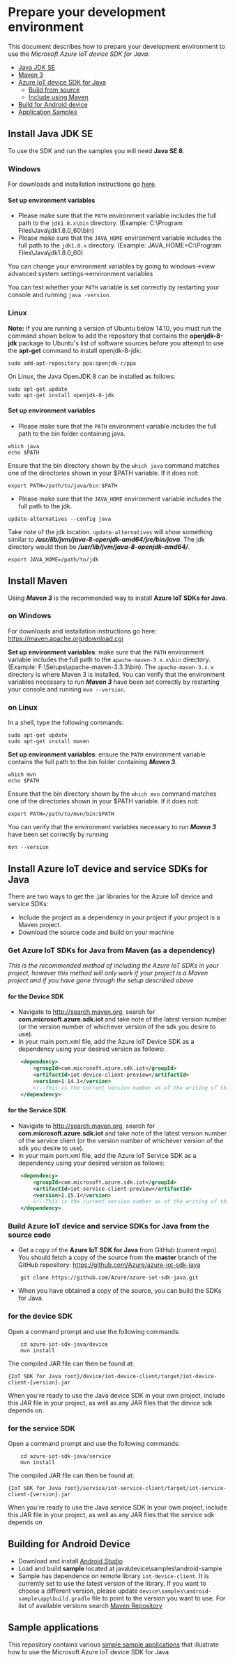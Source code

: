 # Prepare your development environment

This document describes how to prepare your development environment to use the *Microsoft Azure IoT device SDK for Java*.

* [Java JDK SE](#installjava)
* [Maven 3](#installmaven)
* [Azure IoT device SDK for Java](#installiot)
	* [Build from source](#installiotsource)
	* [Include using Maven](#installiotmaven)
* [Build for Android device](#installiotandroid)
* [Application Samples](#samplecode)

<a name="installjava"></a>
## Install Java JDK SE
To use the SDK and run the samples you will need **Java SE 8**.

### Windows
For downloads and installation instructions go [here](https://docs.microsoft.com/en-us/java/azure/jdk/?view=azure-java-stable).

#### Set up environment variables
* Please make sure that the `PATH` environment variable includes the full path to the `jdk1.8.x\bin` directory. (Example: C:\\Program Files\\Java\\jdk1.8.0_60\\bin)
* Please make sure that the `JAVA_HOME` environment variable includes the full path to the `jdk1.8.x` directory. (Example: JAVA_HOME=C:\\Program Files\\Java\\jdk1.8.0_60)

You can change your environment variables by going to windows->view advanced system settings->environment variables

You can test whether your `PATH` variable is set correctly by restarting your console and running `java -version`.

### Linux
**Note:** If you are running a version of Ubuntu below 14.10, you must run the command shown below to add the repository that contains the **openjdk-8-jdk** package to Ubuntu's list of software sources before you attempt to use the **apt-get** command to install openjdk-8-jdk:

```
sudo add-apt-repository ppa:openjdk-r/ppa
```
On Linux, the Java OpenJDK 8 can be installed as follows:
```
sudo apt-get update
sudo apt-get install openjdk-8-jdk
```

#### Set up environment variables
* Please make sure that the `PATH` environment variable includes the full path to the bin folder containing java.
```
which java
echo $PATH
```
Ensure that the bin directory shown by the ```which java``` command matches one of the directories shown in your $PATH variable.
If it does not:
```
export PATH=/path/to/java/bin:$PATH
```

* Please make sure that the `JAVA_HOME` environment variable includes the full path to the jdk.
```
update-alternatives --config java
```
Take note of the jdk location. ```update-alternatives``` will show something similar to ***/usr/lib/jvm/java-8-openjdk-amd64/jre/bin/java***. The jdk directory would then be ***/usr/lib/jvm/java-8-openjdk-amd64/***.

```
export JAVA_HOME=/path/to/jdk
```

<a name="installmaven"></a>
## Install Maven
Using **_Maven 3_** is the recommended way to install **Azure IoT SDKs for Java**.

### on Windows
For downloads and installation instructions go here: https://maven.apache.org/download.cgi

**Set up environment variables**: make sure that the `PATH` environment variable includes the full path to the `apache-maven-3.x.x\bin` directory. (Example: F:\\Setups\\apache-maven-3.3.3\\bin). The `apache-maven-3.x.x` directory is where Maven 3 is installed.
You can verify that the environment variables necessary to run **_Maven 3_** have been set correctly by restarting your console and running `mvn --version`.

### on Linux
In a shell, type the following commands:
```
sudo apt-get update
sudo apt-get install maven
```
**Set up environment variables**: ensure the `PATH` environment variable contains the full path to the bin folder containing **_Maven 3_**.
```
which mvn
echo $PATH
```
Ensure that the bin directory shown by the ```which mvn``` command matches one of the directories shown in your $PATH variable.
If it does not:
```
export PATH=/path/to/mvn/bin:$PATH
```
You can verify that the environment variables necessary to run **_Maven 3_** have been set correctly by running
```
mvn --version
```
<a name="installiot"></a>
## Install Azure IoT device and service SDKs for Java

There are two ways to get the .jar libraries for the Azure IoT device and service SDKs:
* Include the project as a dependency in your project if your project is a Maven project.
* Download the source code and build on your machine

<a name="installiotmaven"></a>
### Get Azure IoT SDKs for Java from Maven (as a dependency)
_This is the recommended method of including the Azure IoT SDKs in your project, however this method will only work if your project is a Maven project and if you have gone through the setup described above_

#### for the Device SDK
* Navigate to http://search.maven.org, search for **com.microsoft.azure.sdk.iot** and take note of the latest version number (or the version number of whichever version of the sdk you desire to use).
* In your main pom.xml file, add the Azure IoT Device SDK as a dependency using your desired version as follows:
```xml
	<dependency>
		<groupId>com.microsoft.azure.sdk.iot</groupId>
		<artifactId>iot-device-client-preview</artifactId>
		<version>1.14.1</version>
		<!--This is the current version number as of the writing of this document. Yours may be different.-->
	</dependency>
```
#### for the Service SDK
* Navigate to http://search.maven.org, search for **com.microsoft.azure.sdk.iot** and take note of the latest version number of the service client (or the version number of whichever version of the sdk you desire to use).
* In your main pom.xml file, add the Azure IoT Service SDK as a dependency using your desired version as follows:
```xml
	<dependency>
		<groupId>com.microsoft.azure.sdk.iot</groupId>
		<artifactId>iot-service-client-preview</artifactId>
		<version>1.15.1</version>
		<!--This is the current version number as of the writing of this document. Yours may be different.-->
	</dependency>
```
<a name="installiotsource"></a>
### Build Azure IoT device and service SDKs for Java from the source code
* Get a copy of the **Azure IoT SDK for Java** from GitHub (current repo). You should fetch a copy of the source from the **master** branch of the GitHub repository: <https://github.com/Azure/azure-iot-sdk-java>
```
	git clone https://github.com/Azure/azure-iot-sdk-java.git
```
* When you have obtained a copy of the source, you can build the SDKs for Java.

### for the device SDK
Open a command prompt and use the following commands:
```
	cd azure-iot-sdk-java/device
	mvn install
```
The compiled JAR file can then be found at:
```
{IoT SDK for Java root}/device/iot-device-client/target/iot-device-client-{version}.jar
```
When you're ready to use the Java device SDK in your own project, include this JAR file in your project, as well as any JAR files that the device sdk depends on.

### for the service SDK
Open a command prompt and use the following commands:
```
	cd azure-iot-sdk-java/service
	mvn install
```
The compiled JAR file can then be found at:
```
{IoT SDK for Java root}/service/iot-service-client/target/iot-service-client-{version}.jar
```
When you're ready to use the Java service SDK in your own project, include this JAR file in your project, as well as any JAR files that the service sdk depends on

<a name="installiotandroid"></a> 
## Building for Android Device
- Download and install [Android Studio][android-studio]
- Load and build **sample** located at java\device\samples\android-sample
- Sample has dependence on remote library `iot-device-client`. It is currently set to use the latest version of the library. If you want to choose a different version, please update `device\samples\android-sample\app\build.gradle` file to point to the version you want to use. For list of available versions search [Maven Repository][maven-repository]

<a name="samplecode"></a>
## Sample applications

This repository contains various [simple sample applications][device-samples] that illustrate how to use the Microsoft Azure IoT device SDK for Java.

[device-samples]: ../device/iot-device-samples/
[android-studio]: https://developer.android.com/studio/index.html
[certify-iot-device-android]:https://github.com/Azure/azure-iot-sdks/blob/master/doc/iotcertification/iot_certification_android_java/iot_certification_android_java.md
[maven-repository]:http://search.maven.org/#search%7Cga%7C1%7Cg%3A%22com.microsoft.azure.sdk.iot%22


